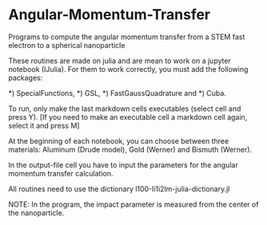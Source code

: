 # Angular-Momentum-Transfer
Programs to compute the angular momentum transfer from a STEM fast electron to a spherical nanoparticle

These routines are made on julia and are mean to work on a jupyter notebook (IJulia). For them to work correctly, you must add the following packages: 

*) SpecialFunctions, 
*) GSL,
*) FastGaussQuadrature and
*) Cuba.

To run, only make the last markdown cells executables (select cell and press Y). [If you need to make an executable cell a markdown cell again, select it and press M]

At the beginning of each notebook, you can choose between three materials: Aluminum (Drude model), Gold (Werner) and Bismuth (Werner).

In the output-file cell you have to input the parameters for the angular momentum transfer calculation.

All routines need to use the dictionary l100-Ii1i2lm-julia-dictionary.jl

NOTE: In the program, the impact parameter is measured from the center of the nanoparticle.
